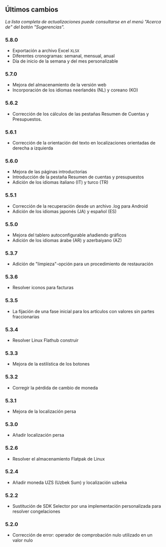 ## Últimos cambios

_La lista completa de actualizaciones puede consultarse en el menú "Acerca de" del botón "Sugerencias"._

### 5.8.0
- Exportación a archivo Excel `XLSX`
- Diferentes cronogramas: semanal, mensual, anual
- Día de inicio de la semana y del mes personalizable

### 5.7.0
- Mejora del almacenamiento de la versión web
- Incorporación de los idiomas neerlandés (NL) y coreano (KO)

### 5.6.2
- Corrección de los cálculos de las pestañas Resumen de Cuentas y Presupuestos.

### 5.6.1
- Corrección de la orientación del texto en localizaciones orientadas de derecha a izquierda 

### 5.6.0
- Mejora de las páginas introductorias
- Introducción de la pestaña Resumen de cuentas y presupuestos
- Adición de los idiomas italiano (IT) y turco (TR)

### 5.5.1
- Corrección de la recuperación desde un archivo .log para Android
- Adición de los idiomas japonés (JA) y español (ES) 

### 5.5.0
- Mejora del tablero autoconfigurable añadiendo gráficos
- Adición de los idiomas árabe (AR) y azerbaiyano (AZ)

### 5.3.7
- Adición de "limpieza"-opción para un procedimiento de restauración  

### 5.3.6
- Resolver iconos para facturas

### 5.3.5
- La fijación de una fase inicial para los artículos con valores sin partes fraccionarias

### 5.3.4
- Resolver Linux Flathub construir

### 5.3.3
- Mejora de la estilística de los botones

### 5.3.2
- Corregir la pérdida de cambio de moneda

### 5.3.1
- Mejora de la localización persa

### 5.3.0
- Añadir localización persa

### 5.2.6
- Resolver el almacenamiento Flatpak de Linux

### 5.2.4
- Añadir moneda UZS (Uzbek Sum) y localización uzbeka

### 5.2.2
- Sustitución de SDK Selector por una implementación personalizada para resolver congelaciones

### 5.2.0
- Corrección de error: operador de comprobación nulo utilizado en un valor nulo
